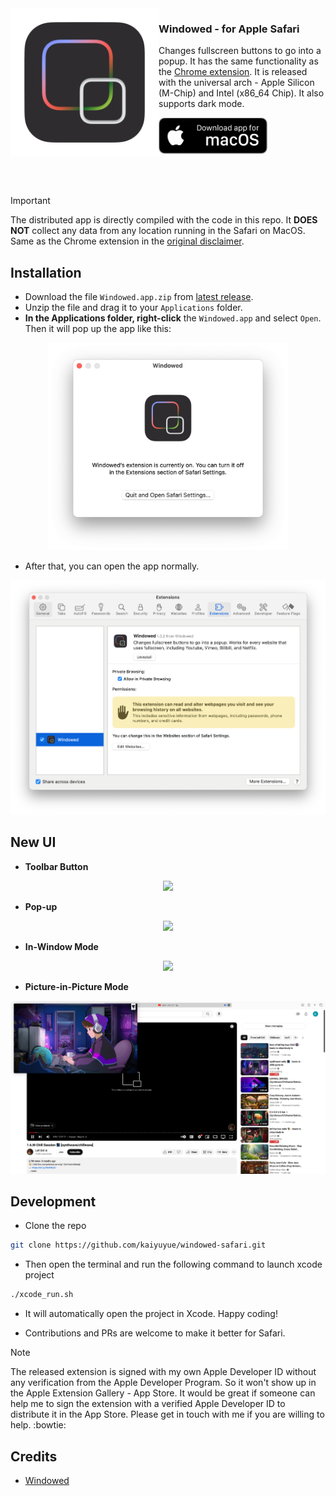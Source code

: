 <img src="extension/Images/icon.iconset/icon_1024.png" width="237" alt="App icon" align="left"/>

<div>
<h3>Windowed - for Apple Safari</h3>
<p>
  Changes fullscreen buttons to go into a popup. 
  It has the same functionality as the <a href="https://chromewebstore.google.com/detail/windowed-floating-youtube/gibipneadnbflmkebnmcbgjdkngkbklb">Chrome extension</a>.
  It is released with the universal arch - Apple Silicon (M-Chip) and Intel (x86_64 Chip).
  It also supports dark mode.
</p>
<a href="https://github.com/kaiyuyue/Windowed-Safari/releases"><img src="assets/macos_badge_noborder.png" width="175" alt="Download for macOS"/></a>
</div>

<br/><br/>

> [!IMPORTANT]
> The distributed app is directly compiled with the code in this repo. It **DOES NOT** collect any data from any location running in the Safari on MacOS. Same as the Chrome extension in the [original disclaimer](PrivacyPolicy.md).

## Installation

- Download the file `Windowed.app.zip` from [latest release](https://github.com/kaiyuyue/Windowed-Safari/releases).
- Unzip the file and drag it to your `Applications` folder.
- **In the Applications folder, right-click** the `Windowed.app` and select `Open`. Then it will pop up the app like this:

<p align="center">
  <img src="./assets/open.png" width=384>
  <br>
</p>

- After that, you can open the app normally.

<p align="center">
  <img src="./assets/intro.png" width=512>
  <br>
</p>

## New UI

- **Toolbar Button**

<p align="center">
  <img src="./assets/pop-up-toolbar.png">
  <br>
</p>

- **Pop-up** 

<p align="center">
  <img src="./assets/pop-up-video.png">
  <br>
</p>

- **In-Window Mode**

<p align="center">
  <img src="./assets/in-window.png">
  <br>
</p>

- **Picture-in-Picture Mode**

<p align="center">
  <img src="./assets/pic-in-pic.png">
  <br>
</p>

## Development

- Clone the repo 

```bash
git clone https://github.com/kaiyuyue/windowed-safari.git
```

- Then open the terminal and run the following command to launch xcode project

```bash
./xcode_run.sh
```

- It will automatically open the project in Xcode. Happy coding!

- Contributions and PRs are welcome to make it better for Safari.

> [!NOTE]
> The released extension is signed with my own Apple Developer ID without any verification from the Apple Developer Program. So it won't show up in the Apple Extension Gallery - App Store. It would be great if someone can help me to sign the extension with a verified Apple Developer ID to distribute it in the App Store. Please get in touch with me if you are willing to help. :bowtie:

## Credits

- [Windowed](https://github.com/dralletje/Windowed)
